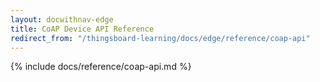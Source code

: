 ```yaml
---
layout: docwithnav-edge
title: CoAP Device API Reference
redirect_from: "/thingsboard-learning/docs/edge/reference/coap-api"
---
```


{% include docs/reference/coap-api.md %}
